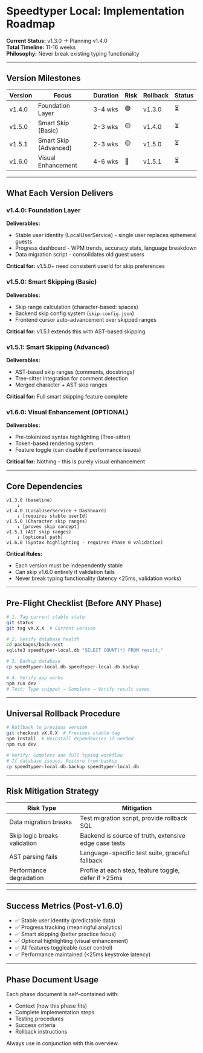 # Speedtyper Local: Implementation Roadmap

**Current Status:** v1.3.0 → Planning v1.4.0  
**Total Timeline:** 11-16 weeks  
**Philosophy:** Never break existing typing functionality

---

## Version Milestones

| Version | Focus                 | Duration | Risk | Rollback | Status |
| ------- | --------------------- | -------- | ---- | -------- | ------ |
| v1.4.0  | Foundation Layer      | 3-4 wks  | 🟢   | v1.3.0   | ⏳     |
| v1.5.0  | Smart Skip (Basic)    | 2-3 wks  | 🟡   | v1.4.0   | ⏳     |
| v1.5.1  | Smart Skip (Advanced) | 2-3 wks  | 🟡   | v1.5.0   | ⏳     |
| v1.6.0  | Visual Enhancement    | 4-6 wks  | 🔴   | v1.5.1   | ⏳     |

---

## What Each Version Delivers

### v1.4.0: Foundation Layer

**Deliverables:**

- Stable user identity (LocalUserService) - single user replaces ephemeral guests
- Progress dashboard - WPM trends, accuracy stats, language breakdown
- Data migration script - consolidates old guest users

**Critical for:** v1.5.0+ need consistent userId for skip preferences

### v1.5.0: Smart Skipping (Basic)

**Deliverables:**

- Skip range calculation (character-based: spaces)
- Backend skip config system (`skip-config.json`)
- Frontend cursor auto-advancement over skipped ranges

**Critical for:** v1.5.1 extends this with AST-based skipping

### v1.5.1: Smart Skipping (Advanced)

**Deliverables:**

- AST-based skip ranges (comments, docstrings)
- Tree-sitter integration for comment detection
- Merged character + AST skip ranges

**Critical for:** Full smart skipping feature complete

### v1.6.0: Visual Enhancement (OPTIONAL)

**Deliverables:**

- Pre-tokenized syntax highlighting (Tree-sitter)
- Token-based rendering system
- Feature toggle (can disable if performance issues)

**Critical for:** Nothing - this is purely visual enhancement

---

## Core Dependencies

```
v1.3.0 (baseline)
    ↓
v1.4.0 (LocalUserService + Dashboard)
    ↓ [requires stable userId]
v1.5.0 (Character skip ranges)
    ↓ [proves skip concept]
v1.5.1 (AST skip ranges)
    ↓ [optional path]
v1.6.0 (Syntax highlighting - requires Phase 0 validation)
```

**Critical Rules:**

- Each version must be independently stable
- Can skip v1.6.0 entirely if validation fails
- Never break typing functionality (latency <25ms, validation works)

---

## Pre-Flight Checklist (Before ANY Phase)

```bash
# 1. Tag current stable state
git status
git tag vX.X.X  # Current version

# 2. Verify database health
cd packages/back-nest
sqlite3 speedtyper-local.db "SELECT COUNT(*) FROM result;"

# 3. Backup database
cp speedtyper-local.db speedtyper-local.db.backup

# 4. Verify app works
npm run dev
# Test: Type snippet → Complete → Verify result saves
```

---

## Universal Rollback Procedure

```bash
# Rollback to previous version
git checkout vX.X.X  # Previous stable tag
npm install  # Reinstall dependencies if needed
npm run dev

# Verify: Complete one full typing workflow
# If database issues: Restore from backup
cp speedtyper-local.db.backup speedtyper-local.db
```

---

## Risk Mitigation Strategy

| Risk Type                    | Mitigation                                            |
| ---------------------------- | ----------------------------------------------------- |
| Data migration breaks        | Test migration script, provide rollback SQL           |
| Skip logic breaks validation | Backend is source of truth, extensive edge case tests |
| AST parsing fails            | Language-specific test suite, graceful fallback       |
| Performance degradation      | Profile at each step, feature toggle, defer if >25ms  |

---

## Success Metrics (Post-v1.6.0)

- ✅ Stable user identity (predictable data)
- ✅ Progress tracking (meaningful analytics)
- ✅ Smart skipping (better practice focus)
- ✅ Optional highlighting (visual enhancement)
- ✅ All features toggleable (user control)
- ✅ Performance maintained (<25ms keystroke latency)

---

## Phase Document Usage

Each phase document is self-contained with:

- Context (how this phase fits)
- Complete implementation steps
- Testing procedures
- Success criteria
- Rollback instructions

Always use in conjunction with this overview.
